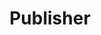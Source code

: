 ---
title: 'Publisher'
field: 'dcterms.publisher'
slug: 'dcterms-publisher'
description: 'Entity or entities responsible for making the resource available.'
comment: 'Usually the name of an organization. Use resources like ROR. Data element used by Evidensia'
required: True
module: 'Provenance'
cluster: 'Global'
policy: 'Free value. Repeat values.'
layout: 'home'
---
